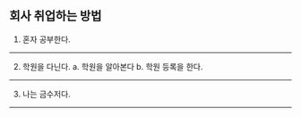 ## 회사 취업하는 방법

1. 혼자 공부한다.

---

2. 학원을 다닌다.
   a. 학원을 알아본다
   b. 학원 등록을 한다.

---

3. 나는 금수저다.

---
